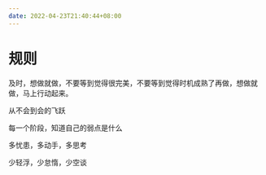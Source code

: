 ```yaml
---
date: 2022-04-23T21:40:44+08:00
---
```


# 规则

及时，想做就做，不要等到觉得很完美，不要等到觉得时机成熟了再做，想做就做，马上行动起来。

从不会到会的飞跃

每一个阶段，知道自己的弱点是什么

多忧患，多动手，多思考

少轻浮，少怠惰，少空谈